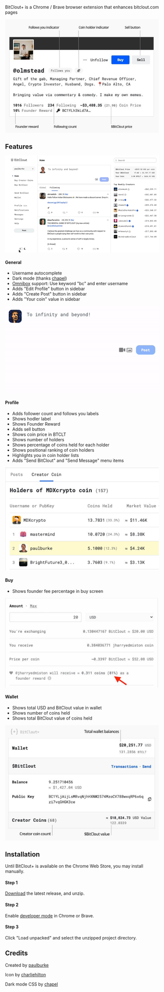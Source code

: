 BitClout+ is a Chrome / Brave browser extension that enhances bitclout.com pages

![Profile enhancments](assets/screenshots/bitclout-plus-profile@2x.jpg)

## Features

![General enhancments](assets/screenshots/bitclout-plus-dark.gif)

#### General
- Username autocomplete
- Dark mode (thanks [chapel](https://github.com/chapel/bitclout-darkmode))
- [Omnibox](https://developer.chrome.com/docs/extensions/reference/omnibox/) support: Use keyword "bc" and enter username
- Adds "Edit Profile" button in sidebar
- Adds "Create Post" button in sidebar
- Adds "Your coin" value in sidebar

![General enhancments](assets/screenshots/bitclout-plus-autocomplete.gif)

#### Profile
- Adds follower count and follows you labels
- Shows hodler label
- Shows Founder Reward
- Adds sell button
- Shows coin price in BTCLT
- Shows number of holders
- Shows percentage of coins held for each holder
- Shows positional ranking of coin holders
- Highlights you in coin holder lists
- Adds "Send BitClout" and "Send Message" menu items

![Holder list enhancments](assets/screenshots/bitclout-plus-holders@2x.jpg)

#### Buy
- Shows founder fee percentage in buy screen

![Profile enhancments](assets/screenshots/bitclout-plus-buy@2x.jpg)

#### Wallet
- Shows total USD and BitClout value in wallet
- Shows number of coins held
- Shows total BitClout value of coins held

![Profile enhancments](assets/screenshots/bitclout-plus-wallet@2x.jpg)

## Installation

Until BitClout+ is available on the Chrome Web Store, you may install manually.

#### Step 1

[Download](https://github.com/iPaulPro/BitCloutPlus/releases/download/v0.4.0/bitcloutplus-0.4.0.zip) the latest release, and unzip.

#### Step 2

Enable [developer mode](https://developer.chrome.com/docs/extensions/mv2/faq/#faq-dev-01) in Chrome or Brave.

#### Step 3

Click "Load unpacked" and select the unzipped project directory.

## Credits

Created by [paulburke](https://bitclout.com/u/paulburke)

Icon by [charliehilton](https://bitclout.com/u/charliehilton)

Dark mode CSS by [chapel](https://bitclout.com/u/lepahc)
